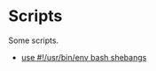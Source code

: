 # Scripts
Some scripts.

* [use #!/usr/bin/env bash shebangs](https://stackoverflow.com/questions/10376206/what-is-the-preferred-bash-shebang)
